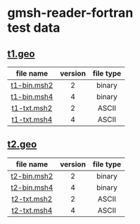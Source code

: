 # gmsh-reader-fortran<br>test data

## [t1.geo](https://gmsh.info/doc/texinfo/gmsh.html#t1)

|file name                 |version|file type|
|:------------------------:|:-----:|:-------:|
|[t1-bin.msh2](t1-bin.msh2)|2      |binary   |
|[t1-bin.msh4](t1-bin.msh4)|4      |binary   |
|[t1-txt.msh2](t1-txt.msh2)|2      |ASCII    |
|[t1-txt.msh4](t1-txt.msh4)|4      |ASCII    |

## [t2.geo](https://gmsh.info/doc/texinfo/gmsh.html#t2)

|file name                 |version|file type|
|:------------------------:|:-----:|:-------:|
|[t2-bin.msh2](t2-bin.msh2)|2      |binary   |
|[t2-bin.msh4](t2-bin.msh4)|4      |binary   |
|[t2-txt.msh2](t2-txt.msh2)|2      |ASCII    |
|[t2-txt.msh4](t2-txt.msh4)|4      |ASCII    |

<!-- EOF -->

